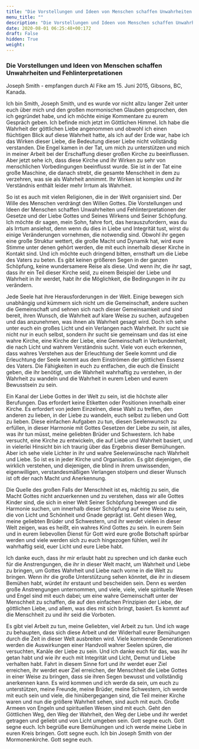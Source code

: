 ```yaml
---
title: "Die Vorstellungen und Ideen von Menschen schaffen Unwahrheiten und Fehlinterpretationen"
menu_title: ""
description: "Die Vorstellungen und Ideen von Menschen schaffen Unwahrheiten und Fehlinterpretationen"
date: 2020-08-01 06:25:48+00:172
draft: False
hidden: True
weight:
---
```

### Die Vorstellungen und Ideen von Menschen schaffen Unwahrheiten und Fehlinterpretationen

Joseph Smith - empfangen durch Al Fike am 15. Juni 2015, Gibsons, BC, Kanada.

Ich bin Smith, Joseph Smith, und es wurde vor nicht allzu langer Zeit unter euch über mich und den großen mormonischen Glauben gesprochen, den ich gegründet habe, und ich möchte einige Kommentare zu eurem Gespräch geben. Ich befinde mich jetzt im Göttlichen Himmel. Ich habe die Wahrheit der göttlichen Liebe angenommen und obwohl ich einen flüchtigen Blick auf diese Wahrheit hatte, als ich auf der Erde war, habe ich das Wirken dieser Liebe, die Bedeutung dieser Liebe nicht vollständig verstanden. Die Engel kamen in der Tat, um mich zu unterstützen und mich in meiner Arbeit bei der Erschaffung dieser großen Kirche zu beeinflussen. Aber jetzt sehe ich, dass diese Kirche und ihr Wirken zu sehr von menschlichen Vorbedingungen beeinflusst wurde. Sie ist in der Tat eine große Maschine, die danach strebt, die gesamte Menschheit in dem zu verzehren, was sie als Wahrheit annimmt. Ihr Wirken ist komplex und ihr Verständnis enthält leider mehr Irrtum als Wahrheit.

So ist es auch mit vielen Religionen, die in der Welt organisiert sind. Der Wille des Menschen verdrängt den Willen Gottes. Die Vorstellungen und Ideen der Menschen schaffen Unwahrheiten und Fehlinterpretationen der Gesetze und der Liebe Gottes und Seines Wirkens und Seiner Schöpfung. Ich möchte dir sagen, mein Sohn, fahre fort, das herauszufordern, was du als Irrtum ansiehst, denn wenn du dies in Liebe und Integrität tust, wirst du einige Veränderungen vornehmen, die notwendig sind. Obwohl ihr gegen eine große Struktur wettert, die große Macht und Dynamik hat, wird eure Stimme unter denen gehört werden, die mit euch innerhalb dieser Kirche in Kontakt sind. Und ich möchte euch dringend bitten, ernsthaft um die Liebe des Vaters zu beten. Es gibt keinen größeren Segen in der ganzen Schöpfung, keine wundersamere Reise als diese. Und wenn ihr, die ihr sagt, dass ihr ein Teil dieser Kirche seid, zu einem Beispiel der Liebe und Wahrheit in ihr werdet, habt ihr die Möglichkeit, die Bedingungen in ihr zu verändern.

Jede Seele hat ihre Herausforderungen in der Welt. Einige bewegen sich unabhängig und kümmern sich nicht um die Gemeinschaft, andere suchen die Gemeinschaft und sehnen sich nach dieser Gemeinsamkeit und sind bereit, ihren Wunsch, die Wahrheit auf klare Weise zu suchen, aufzugeben und das anzunehmen, was ihnen als Wahrheit gesagt wird. Doch ich sehe unter euch ein großes Licht und ein Verlangen nach Wahrheit. Ihr sucht sie nicht nur in euch selbst, sondern ihr sucht sie gemeinsam und das ist eine wahre Kirche, eine Kirche der Liebe, eine Gemeinschaft in Verbundenheit, die nach Licht und wahrem Verständnis sucht. Viele von euch erkennen, dass wahres Verstehen aus der Erleuchtung der Seele kommt und die Erleuchtung der Seele kommt aus dem Einströmen der göttlichen Essenz des Vaters. Die Fähigkeiten in euch zu entfachen, die euch die Einsicht geben, die ihr benötigt, um die Wahrheit wahrhaftig zu verstehen, in der Wahrheit zu wandeln und die Wahrheit in eurem Leben und eurem Bewusstsein zu sein.

Ein Kanal der Liebe Gottes in der Welt zu sein, ist die höchste aller Berufungen. Das erfordert keine Etiketten oder Positionen innerhalb einer Kirche. Es erfordert von jedem Einzelnen, diese Wahl zu treffen, den anderen zu lieben, in der Liebe zu wandeln, euch selbst zu lieben und Gott zu lieben. Diese einfachen Aufgaben zu tun, diesen Seelenwunsch zu erfüllen, in dieser Harmonie mit Gottes Gesetzen der Liebe zu sein, ist alles, was ihr tun müsst, meine geliebten Brüder und Schwestern. Ich habe versucht, eine Kirche zu entwickeln, die auf Liebe und Wahrheit basiert, und in vielerlei Hinsicht bin ich traurig über das Ergebnis dieser Bemühungen. Aber ich sehe viele Lichter in ihr und wahre Seelenwünsche nach Wahrheit und Liebe. So ist es in jeder Kirche und Organisation. Es gibt diejenigen, die wirklich verstehen, und diejenigen, die blind in ihrem unwissenden, eigenwilligen, verstandesmäßigen Verlangen stolpern und dieser Wunsch ist oft der nach Macht und Anerkennung.

Die Quelle des großen Falls der Menschheit ist es, mächtig zu sein, die Macht Gottes nicht anzuerkennen und zu verstehen, dass wir alle Gottes Kinder sind, die sich in einer Welt Seiner Schöpfung bewegen und die Harmonie suchen, um innerhalb dieser Schöpfung auf eine Weise zu sein, die von Licht und Schönheit und Gnade geprägt ist. Geht diesen Weg, meine geliebten Brüder und Schwestern, und ihr werdet vielen in dieser Welt zeigen, was es heißt, ein wahres Kind Gottes zu sein. In eurem Sein und in eurem liebevollen Dienst für Gott wird eure große Botschaft spürbar werden und viele werden sich zu euch hingezogen fühlen, weil ihr wahrhaftig seid, euer Licht und eure Liebe habt.

Ich danke euch, dass ihr mir erlaubt habt zu sprechen und ich danke euch für die Anstrengungen, die ihr in dieser Welt macht, um Wahrheit und Liebe zu bringen, um Gottes Wahrheit und Liebe nach vorne in die Welt zu bringen. Wenn ihr die große Unterstützung sehen könntet, die ihr in diesem Bemühen habt, würdet ihr erstaunt und bescheiden sein. Denn es werden große Anstrengungen unternommen, und viele, viele, viele spirituelle Wesen und Engel sind mit euch dabei; um eine wahre Gemeinschaft unter der Menschheit zu schaffen, die auf den einfachen Prinzipien der Liebe, der göttlichen Liebe, und allem, was dies mit sich bringt, basiert. Es kommt auf die Menschheit zu und ihr seid die Vorboten.

Es gibt viel Arbeit zu tun, meine Geliebten, viel Arbeit zu tun. Und ich wage zu behaupten, dass sich diese Arbeit und der Widerhall eurer Bemühungen durch die Zeit in dieser Welt ausbreiten wird. Viele kommende Generationen werden die Auswirkungen einer Handvoll wahrer Seelen spüren, die versuchten, Kanäle der Liebe zu sein. Und ich danke euch für das, was ihr getan habt und wie ihr euch mit Integrität und Licht, Demut und Liebe verhalten habt. Fahrt in diesem Sinne fort und ihr werdet euer Ziel erreichen, ihr werdet euer Ziel erreichen, der Menschheit die Liebe Gottes in einer Weise zu bringen, dass sie ihren Segen bewusst und vollständig anerkennen kann. Es wird kommen und ich werde da sein, um euch zu unterstützen, meine Freunde, meine Brüder, meine Schwestern, ich werde mit euch sein und viele, die hinübergegangen sind, die Teil meiner Kirche waren und nun die größere Wahrheit sehen, sind auch mit euch. Große Armeen von Engeln und spirituellen Wesen sind mit euch. Geht den Göttlichen Weg, den Weg der Wahrheit, den Weg der Liebe und ihr werdet getragen und geliebt und von Licht umgeben sein. Gott segne euch. Gott segne euch. Ich begrüße eure Bemühungen und ich werde meine Liebe in euren Kreis bringen. Gott segne euch. Ich bin Joseph Smith von der Mormonenkirche. Gott segne euch.
